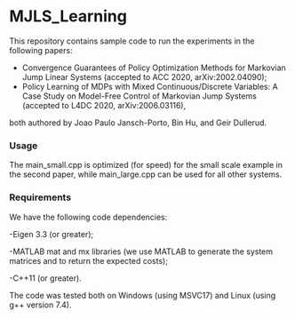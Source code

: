 # MJLS_Learning

This repository contains sample code to run the experiments in the following papers:

- Convergence Guarantees of Policy Optimization Methods for Markovian Jump Linear Systems (accepted to ACC 2020, arXiv:2002.04090);
- Policy Learning of MDPs with Mixed Continuous/Discrete Variables: A Case Study on  Model-Free Control of Markovian Jump Systems (accepted to L4DC 2020, arXiv:2006.03116),

both authored by Joao Paulo Jansch-Porto, Bin Hu, and Geir Dullerud.

### Usage ###

The main_small.cpp is optimized (for speed) for the small scale example in the second paper, while main_large.cpp can be used for all other systems.


### Requirements ###

We have the following code dependencies:

-Eigen 3.3 (or greater);

-MATLAB mat and mx libraries (we use MATLAB to generate the system matrices and to return the expected costs);

-C++11 (or greater).

The code was tested both on Windows (using MSVC17) and Linux (using g++ version 7.4).
